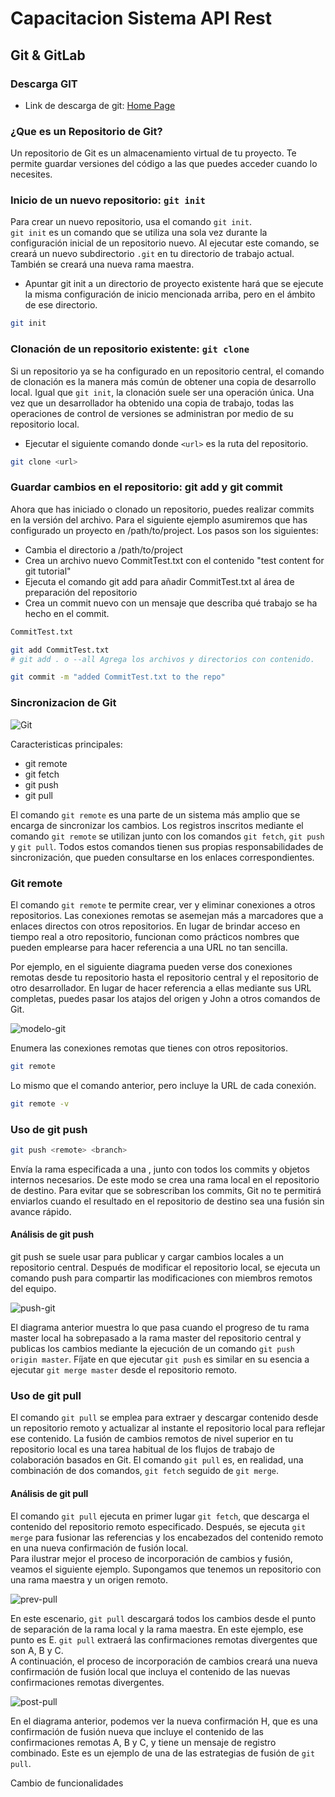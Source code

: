 # Capacitacion Sistema API Rest

## Git & GitLab

### Descarga GIT

* Link de descarga de git: [Home Page](https://git-scm.com/)

### ¿Que es un Repositorio de Git?

Un repositorio de Git es un almacenamiento virtual de tu proyecto. Te permite guardar versiones del código a las que puedes acceder cuando lo necesites.

### Inicio de un nuevo repositorio: `git init`

Para crear un nuevo repositorio, usa el comando `git init`. <br>
 `git init` es un comando que se utiliza una sola vez durante la configuración inicial de un repositorio nuevo. Al ejecutar este comando, se creará un nuevo subdirectorio `.git` en tu directorio de trabajo actual. También se creará una nueva rama maestra.

* Apuntar git init a un directorio de proyecto existente hará que se ejecute la misma configuración de inicio mencionada arriba, pero en el ámbito de ese directorio.

```sh
git init
```

### Clonación de un repositorio existente: `git clone`

Si un repositorio ya se ha configurado en un repositorio central, el comando de clonación es la manera más común de obtener una copia de desarrollo local. Igual que `git init`, la clonación suele ser una operación única. Una vez que un desarrollador ha obtenido una copia de trabajo, todas las operaciones de control de versiones se administran por medio de su repositorio local.

* Ejecutar el siguiente comando donde `<url>` es la ruta del repositorio.

```sh
git clone <url>
```

### Guardar cambios en el repositorio: git add y git commit

Ahora que has iniciado o clonado un repositorio, puedes realizar commits en la versión del archivo. Para el siguiente ejemplo asumiremos que has configurado un proyecto en /path/to/project. Los pasos son los siguientes:

* Cambia el directorio a /path/to/project
* Crea un archivo nuevo CommitTest.txt con el contenido "test content for git tutorial"
* Ejecuta el comando git add para añadir CommitTest.txt al área de preparación del repositorio
* Crea un commit nuevo con un mensaje que describa qué trabajo se ha hecho en el commit.

```sh
CommitTest.txt

git add CommitTest.txt
# git add . o --all Agrega los archivos y directorios con contenido.

git commit -m "added CommitTest.txt to the repo"
```

### Sincronizacion de Git

![Git](https://wac-cdn.atlassian.com/dam/jcr:1774e4e9-6945-4a66-9f0f-329f0bef24cb/hero.svg?cdnVersion=1287)

Caracteristicas principales:

* git remote
* git fetch
* git push
* git pull

El comando `git remote` es una parte de un sistema más amplio que se encarga de sincronizar los cambios. Los registros inscritos mediante el comando `git remote` se utilizan junto con los comandos `git fetch`, `git push` y `git pull`. Todos estos comandos tienen sus propias responsabilidades de sincronización, que pueden consultarse en los enlaces correspondientes.

### Git remote

El comando `git remote` te permite crear, ver y eliminar conexiones a otros repositorios. Las conexiones remotas se asemejan más a marcadores que a enlaces directos con otros repositorios. En lugar de brindar acceso en tiempo real a otro repositorio, funcionan como prácticos nombres que pueden emplearse para hacer referencia a una URL no tan sencilla.

Por ejemplo, en el siguiente diagrama pueden verse dos conexiones remotas desde tu repositorio hasta el repositorio central y el repositorio de otro desarrollador. En lugar de hacer referencia a ellas mediante sus URL completas, puedes pasar los atajos del origen y John a otros comandos de Git.

![modelo-git](https://wac-cdn.atlassian.com/dam/jcr:df13d351-6189-4f0b-94f0-21d3fcd66038/01.svg?cdnVersion=1287)

Enumera las conexiones remotas que tienes con otros repositorios.

```sh
git remote
```

Lo mismo que el comando anterior, pero incluye la URL de cada conexión.

```sh
git remote -v
```

### Uso de git push

```sh
git push <remote> <branch>
```

Envía la rama especificada a una , junto con todos los commits y objetos internos necesarios. De este modo se crea una rama local en el repositorio de destino. Para evitar que se sobrescriban los commits, Git no te permitirá enviarlos cuando el resultado en el repositorio de destino sea una fusión sin avance rápido.

#### Análisis de git push

git push se suele usar para publicar y cargar cambios locales a un repositorio central. Después de modificar el repositorio local, se ejecuta un comando push para compartir las modificaciones con miembros remotos del equipo.

![push-git](https://wac-cdn.atlassian.com/dam/jcr:f148974e-7d4d-4c0e-bd31-8ac5467d1e6a/04.svg?cdnVersion=1287)

El diagrama anterior muestra lo que pasa cuando el progreso de tu rama master local ha sobrepasado a la rama master del repositorio central y publicas los cambios mediante la ejecución de un comando `git push origin master`. Fíjate en que ejecutar `git push` es similar en su esencia a ejecutar `git merge master` desde el repositorio remoto.

### Uso de git pull

El comando `git pull` se emplea para extraer y descargar contenido desde un repositorio remoto y actualizar al instante el repositorio local para reflejar ese contenido. La fusión de cambios remotos de nivel superior en tu repositorio local es una tarea habitual de los flujos de trabajo de colaboración basados en Git. El comando `git pull` es, en realidad, una combinación de dos comandos, `git fetch` seguido de `git merge`.

#### Análisis de git pull

El comando `git pull` ejecuta en primer lugar `git fetch`, que descarga el contenido del repositorio remoto especificado. Después, se ejecuta `git merge` para fusionar las referencias y los encabezados del contenido remoto en una nueva confirmación de fusión local.
<br>
Para ilustrar mejor el proceso de incorporación de cambios y fusión, veamos el siguiente ejemplo. Supongamos que tenemos un repositorio con una rama maestra y un origen remoto.

![prev-pull](https://wac-cdn.atlassian.com/dam/jcr:00d011ed-03dc-440f-afc5-9b13d5e14fbf/bubble%20diagram-01.svg?cdnVersion=1287)

En este escenario, `git pull` descargará todos los cambios desde el punto de separación de la rama local y la rama maestra. En este ejemplo, ese punto es E. `git pull` extraerá las confirmaciones remotas divergentes que son A, B y C.
<br>
A continuación, el proceso de incorporación de cambios creará una nueva confirmación de fusión local que incluya el contenido de las nuevas confirmaciones remotas divergentes.

![post-pull](https://wac-cdn.atlassian.com/dam/jcr:b3a663dc-1985-40df-b0a5-c6bcbacd71af/bubble%20diagram-02.svg?cdnVersion=1287)

En el diagrama anterior, podemos ver la nueva confirmación H, que es una confirmación de fusión nueva que incluye el contenido de las confirmaciones remotas A, B y C, y tiene un mensaje de registro combinado. Este es un ejemplo de una de las estrategias de fusión de `git pull`.


Cambio de funcionalidades

